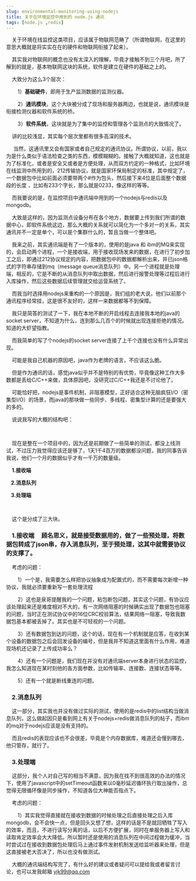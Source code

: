 ```yaml
---
slug: environmental-monitoring-using-nodejs
title: 关于在环境监控中用到的 node.js 通讯
tags: [node.js ,redis]
---
```


 &nbsp;&nbsp;&nbsp;&nbsp;关于环境在线监控这类项目，应该属于物联网范畴了（所谓物联网，在这里的意思大概就是将实实在在的硬件和物联网衔接了起来）。

&nbsp; &nbsp; 其实我对物联网的概念也没有太深入的理解，毕竟才接触不到三个月吧，所了解到的就是，基本物联网这块的系统，软件是建立在硬件的基础之上的。

&nbsp; &nbsp; 大致分为这么3个层次：

&nbsp;&nbsp;&nbsp;&nbsp;&nbsp; &nbsp; 1）**基础硬件**，即用于生产监测数据的监测仪器。

&nbsp;&nbsp;&nbsp;&nbsp;&nbsp; &nbsp; 2）**通讯模块**，这个大块被分成了现场和服务器两边，也就是说，通讯模块是衔接检测仪器和软件系统的桥。

&nbsp;&nbsp;&nbsp;&nbsp;&nbsp; &nbsp; 3）**软件系统**，这块就是为了集中的监控和管理各个监测点的大致情况了。

&nbsp; &nbsp; 讲的比较浅显，其实每个层次里都有很多高深的技术。

&nbsp;&nbsp;&nbsp;&nbsp; 当然，这通讯里又会有国家或者自己规定的通讯协议。所谓协议，以前，我以为是什么类似于语法检查之类的东西，模模糊糊的。接触了大概就知道，这也就是为了标准化，或者是安全又或者是方便处理，从而双方约定的一种格式，比如环境在线监测中所用到的，212传输协议，就是国家环保局制定的标准，其中规定了，一个数据包中比如前面必须要带两个#作为包头，然后接下来4位是后面整个数据段的长度 ，比如有233个字长，那么就是0233，像这样的等等。

 &nbsp; &nbsp; 而我要说的是，在监控项目中通讯端中用到的一个nodejs与redis以及mongodb。

 &nbsp; &nbsp; 大致是这样的，因为监测点设备分布在各个地方，数据要上传到我们所谓的数据中心，即软件系统这边，那么大概的关系就可以简化为一个多对一的关系，其实通讯并不一定是单个，可以是个集群什么的，暂且当做一个整体吧。

 &nbsp; &nbsp; 我来之前，其实通讯端是有了一个版本的，使用的是java 和 ibm的MQ来实现的，会启动两个进程，一个是接收端，用于接收现场发来的数据，在进行了初步加工之后，即通过212协议规定的内容，把数据包中的数据都解析出来，并已json格式的字符串存储到mq（message queue消息队列）中。另一个进程就是处理端，相反的，它是不断的从消息队列中取出数据，然后进行报警处理等过程后进行入库操作，然后这些数据后续管理就交给运营系统了。

 &nbsp; &nbsp; 而我当时选择用nodejs来重构的一个原因是，我们组的老大说，他们以前那个通讯程序经常挂，这是很不友好的，这样一来数据都等不到保障。

 &nbsp; &nbsp; 我只是简答的测试了一下，我在本地不断的开启线程去连接我本地的java的socket server，不知道为什么，连到那么几百个的时候就出现连接拒绝的情况。知道的大虾望指教。

 &nbsp; &nbsp; 而我简单的写了个nodejs的socket server连接了上千个连接也没有什么异常出现。

 &nbsp; &nbsp; 可能是我自己机器的原因吧，java作为老牌的语言，不应该这么脆。

 &nbsp; &nbsp; 但是作为通讯的话，感觉java似乎并不是特别的有优势，毕竟像这种工作大多数都是丢给C/C++来做，具体原因吧，没研究过C/C++我还是不讨论他了。

 &nbsp; &nbsp; 可能恰好把，nodejs是事件机制，非阻塞模型，正好适合这种无脑疯狂I/O（密集型I/O）的场景，而java的那块做一些同步、多线程、密集型计算的还是要强大的多的。

 &nbsp; &nbsp; 说说我写的大概的结构吧：

 &nbsp;&nbsp;&nbsp;&nbsp;

 &nbsp; &nbsp; 现在是整在一个项目中的，因为还是前期做了一些简单的测试，都没上线测试，不过压力我觉得应该还是够了，1天1千4百万的数据都没问题，我的同事告诉我说，他们一个月的数据似乎才有一千万的数量级。

 &nbsp; &nbsp; **1.接收端**

 **&nbsp; &nbsp; 2.消息队列**

 **&nbsp; &nbsp; 3.处理端**

 &nbsp;&nbsp;&nbsp;&nbsp;

 &nbsp; &nbsp; 这个是分成了三大块。

###  &nbsp; &nbsp; 1.接收端  &nbsp;&nbsp;&nbsp;&nbsp;顾名思义，就是接受数据用的，做了一些预处理，将数据包转成了json串，存入消息队列，至于预处理，这其中就需要协议的支撑了。

&nbsp; &nbsp; 考虑的问题：

&nbsp;&nbsp;&nbsp;&nbsp;&nbsp; &nbsp; 1）一个是，我需要怎么样把协议抽象成为配置式的，而不需要每次新增一种协议，我就必须要重新写一套处理流程

&nbsp;&nbsp;&nbsp;&nbsp;&nbsp; &nbsp; 2）这也是泉哥提醒我的一个问题，粘包断包问题，其实这个问题，有协议应该处理起来还是难度相对不大的，有一次网络阻塞的时候确实出现了数据包也阻塞的问题，当时正在测试协议中的16位CRC校验算法，结果网络一阻塞，导致我数据包基本都被丢掉了。其实也是不可轻视的一个问题。

&nbsp;&nbsp;&nbsp;&nbsp;&nbsp; &nbsp; 3）还有数据包到达的问题，这个的话，现在有一个机制就是应答，在收到某个设备的数据包之后会回发设备的编号，但是我并不知道这里面有什么作用，难道现场机还记录了上传成功率么？

&nbsp;&nbsp;&nbsp;&nbsp;&nbsp; &nbsp; 4）还有一个问题是，我们现在并没有对通讯端server本身进行状态的监控，我怎么知道现在某时刻他的各方面参数，比如传输率、连接数、连接状态等等。

&nbsp;&nbsp;&nbsp;&nbsp;&nbsp; &nbsp; 5）还有一个就是断线重连的问题。

### &nbsp; &nbsp; 2.消息队列

&nbsp; &nbsp; 这一部分，其实我也并没有做过实际的测试，使用的是redis中的list结构当做消息队列，这么做起因只是看到网上有关于nodejs+redis做消息队列的帖子，而ibm的mq对于nodejs应该是没有支持的。

&nbsp; &nbsp; 而且redis的表现应该也不会很差，毕竟是个内存数据库，难道还会慢到哪去，他只管存，就行了。

### &nbsp; &nbsp; 3.处理端

&nbsp; &nbsp; 这部分，我个人对自己写的相当不满意，因为我在找不到很高效的办法的情况下，使用了javascript中的setTimeout函数来以0毫秒延迟循环执行取出操作，总觉得无限循环像是同步操作，不知道各位大神能否指点下。

&nbsp; &nbsp; 考虑的问题：

&nbsp;&nbsp;&nbsp;&nbsp;&nbsp; &nbsp; 1）其实我觉得直接就在接收到数据的时候处理之后直接处理之后入库mongodb，会不会快一点，但是回头又想了想，这样的话是不是就回牺牲了写入的效率，而且，不进行读写分离的话，以后不方便扩展，同时在单服务器上写入和读取肯定效率会大大降低。所以暂时还是使用的消息队列在中间过程做为缓冲，当时尝试过在接收到数据包处理后马上通过事件发射机制发送给监听器来处理，但是这直接被老大否决了，所以也没有做测试。

&nbsp; &nbsp; 大概的通讯端结构写完了，有什么好的建议或者疑问可以提给我或者留言讨论，也可以发我邮箱 yjk99@qq.com


